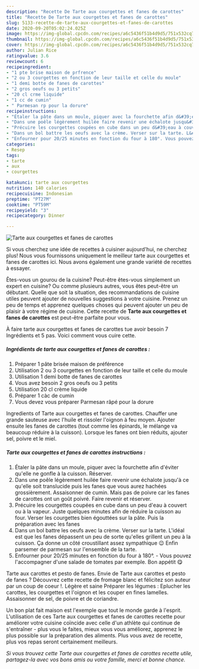 ```yaml
---
description: "Recette De Tarte aux courgettes et fanes de carottes"
title: "Recette De Tarte aux courgettes et fanes de carottes"
slug: 5133-recette-de-tarte-aux-courgettes-et-fanes-de-carottes
date: 2020-09-20T05:02:24.025Z
image: https://img-global.cpcdn.com/recipes/a6c5436f51b4d9d5/751x532cq70/tarte-aux-courgettes-et-fanes-de-carottes-photo-principale-de-la-recette.jpg
thumbnail: https://img-global.cpcdn.com/recipes/a6c5436f51b4d9d5/751x532cq70/tarte-aux-courgettes-et-fanes-de-carottes-photo-principale-de-la-recette.jpg
cover: https://img-global.cpcdn.com/recipes/a6c5436f51b4d9d5/751x532cq70/tarte-aux-courgettes-et-fanes-de-carottes-photo-principale-de-la-recette.jpg
author: Julian Rice
ratingvalue: 3.6
reviewcount: 6
recipeingredient:
- "1 pte brise maison de prfrence"
- "2 ou 3 courgettes en fonction de leur taille et celle du moule"
- "1 demi botte de fanes de carottes"
- "2 gros oeufs ou 3 petits"
- "20 cl crme liquide"
- "1 cc de cumin"
- " Parmesan rp pour la dorure"
recipeinstructions:
- "Étaler la pâte dans un moule, piquer avec la fourchette afin d&#39;éviter qu&#39;elle ne gonfle à la cuisson. Réserver."
- "Dans une poêle légèrement huilée faire revenir une échalote jusqu&#39;à ce qu&#39;elle soit translucide puis les fanes que vous aurez hachées grossièrement. Assaisonner de cumin. Mais pas de poivre car les fanes de carottes ont un goût poivré. Faire revenir et réserver."
- "Précuire les courgettes coupées en cube dans un peu d&#39;eau à couvert ou à la vapeur. Juste quelques minutes afin de réduire la cuisson au four. Verser les courgettes bien égouttées sur la pâte. Puis la préparation avec les fanes"
- "Dans un bol battre les oeufs avec la crème. Verser sur la tarte. L&#39;idéal est que les fanes dépassent un peu de sorte qu&#39;elles grillent un peu à la cuisson. Ça donne un côté croustillant assez sympathique 😉 Enfin parsemer de parmesan sur l&#39;ensemble de la tarte."
- "Enfourner pour 20/25 minutes en fonction du four à 180°. Vous pouvez l&#39;accompagner d&#39;une salade de tomates par exemple. Bon appétit 😋"
categories:
- Resep
tags:
- tarte
- aux
- courgettes

katakunci: tarte aux courgettes 
nutrition: 140 calories
recipecuisine: Indonesian
preptime: "PT27M"
cooktime: "PT59M"
recipeyield: "3"
recipecategory: Dinner

---
```



![Tarte aux courgettes et fanes de carottes](https://img-global.cpcdn.com/recipes/a6c5436f51b4d9d5/751x532cq70/tarte-aux-courgettes-et-fanes-de-carottes-photo-principale-de-la-recette.jpg)

Si vous cherchez une idée de recettes à cuisiner aujourd'hui, ne cherchez plus! Nous vous fournissons uniquement le meilleur tarte aux courgettes et fanes de carottes ici. Nous avons également une grande variété de recettes à essayer.

Êtes-vous un gourou de la cuisine? Peut-être êtes-vous simplement un expert en cuisine? Ou comme plusieurs autres, vous êtes peut-être un débutant. Quelle que soit la situation, des recommandations de cuisine utiles peuvent ajouter de nouvelles suggestions à votre cuisine. Prenez un peu de temps et apprenez quelques choses qui peuvent ajouter un peu de plaisir à votre régime de cuisine. Cette recette de <strong> Tarte aux courgettes et fanes de carottes </strong> est peut-être parfaite pour vous.

<!--inarticleads1-->

À faire tarte aux courgettes et fanes de carottes tue avoir besoin 7 Ingrédients et 5 pas. Voici comment vous cuire cette.

##### Ingrédients de tarte aux courgettes et fanes de carottes :

1. Préparer 1 pâte brisée maison de préférence
1. Utilisation 2 ou 3 courgettes en fonction de leur taille et celle du moule
1. Utilisation 1 demi botte de fanes de carottes
1. Vous avez besoin 2 gros oeufs ou 3 petits
1. Utilisation 20 cl crème liquide
1. Préparer 1 càc de cumin
1. Vous devez vous préparer  Parmesan râpé pour la dorure


Ingredients of Tarte aux courgettes et fanes de carottes. Chauffer une grande sauteuse avec l&#39;huile et rissoler l&#39;oignon à feu moyen. Ajouter ensuite les fanes de carottes (tout comme les épinards, le mélange va beaucoup réduire à la cuisson). Lorsque les fanes ont bien réduits, ajouter sel, poivre et le miel. 

<!--inarticleads2-->

##### Tarte aux courgettes et fanes de carottes instructions :

1. Étaler la pâte dans un moule, piquer avec la fourchette afin d&#39;éviter qu&#39;elle ne gonfle à la cuisson. Réserver.
1. Dans une poêle légèrement huilée faire revenir une échalote jusqu&#39;à ce qu&#39;elle soit translucide puis les fanes que vous aurez hachées grossièrement. Assaisonner de cumin. Mais pas de poivre car les fanes de carottes ont un goût poivré. Faire revenir et réserver.
1. Précuire les courgettes coupées en cube dans un peu d&#39;eau à couvert ou à la vapeur. Juste quelques minutes afin de réduire la cuisson au four. Verser les courgettes bien égouttées sur la pâte. Puis la préparation avec les fanes
1. Dans un bol battre les oeufs avec la crème. Verser sur la tarte. L&#39;idéal est que les fanes dépassent un peu de sorte qu&#39;elles grillent un peu à la cuisson. Ça donne un côté croustillant assez sympathique 😉 Enfin parsemer de parmesan sur l&#39;ensemble de la tarte.
1. Enfourner pour 20/25 minutes en fonction du four à 180°. - Vous pouvez l&#39;accompagner d&#39;une salade de tomates par exemple. Bon appétit 😋


Tarte aux carottes et pesto de fanes. Envie de Tarte aux carottes et pesto de fanes ? Découvrez cette recette de fromage blanc et félicitez son auteur par un coup de coeur !. Légère et saine Préparer les légumes : Eplucher les carottes, les courgettes et l&#39;oignon et les couper en fines lamelles. Assaisonner de sel, de poivre et de coriandre. 

<!--inarticleads1-->

<p>
Un bon plat fait maison est l'exemple que tout le monde garde à l'esprit. L'utilisation de ces Tarte aux courgettes et fanes de carottes recette pour améliorer votre cuisine coïncide avec celle d'un athlète qui continue de s'entraîner - plus vous le faites, mieux vous vous améliorez, apprenez le plus possible sur la préparation des aliments. Plus vous avez de recette, plus vos repas seront certainement meilleurs.
</p>

<p>
<i>Si vous trouvez cette Tarte aux courgettes et fanes de carottes recette utile, partagez-la avec vos bons amis ou votre famille, merci et bonne chance.</i>
</p>

